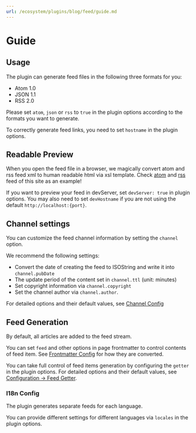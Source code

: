 ```yaml
---
url: /ecosystem/plugins/blog/feed/guide.md
---
```

# Guide

## Usage

The plugin can generate feed files in the following three formats for you:

* Atom 1.0
* JSON 1.1
* RSS 2.0

Please set `atom`, `json` or `rss` to `true` in the plugin options according to the formats you want to generate.

To correctly generate feed links, you need to set `hostname` in the plugin options.

## Readable Preview

When you open the feed file in a browser, we magically convert atom and rss feed xml to human readable html via xsl template. Check [atom](/atom.xml) and [rss](/rss.xml) feed of this site as an example!

If you want to preview your feed in devServer, set `devServer: true` in plugin options. You may also need to set `devHostname` if you are not using the default `http://localhost:{port}`.

## Channel settings

You can customize the feed channel information by setting the `channel` option.

We recommend the following settings:

* Convert the date of creating the feed to ISOString and write it into `channel.pubDate`
* The update period of the content set in `channel.ttl` (unit: minutes)
* Set copyright information via `channel.copyright`
* Set the channel author via `channel.author`.

For detailed options and their default values, see [Channel Config](./channel.md)

## Feed Generation

By default, all articles are added to the feed stream.

You can set `feed` and other options in page frontmatter to control contents of feed item. See [Frontmatter Config](./frontmatter.md) for how they are converted.

You can take full control of feed items generation by configuring the `getter` in the plugin options. For detailed options and their default values, see [Configuration → Feed Getter](./getter.md).

### I18n Config

The plugin generates separate feeds for each language.

You can provide different settings for different languages via `locales` in the plugin options.
